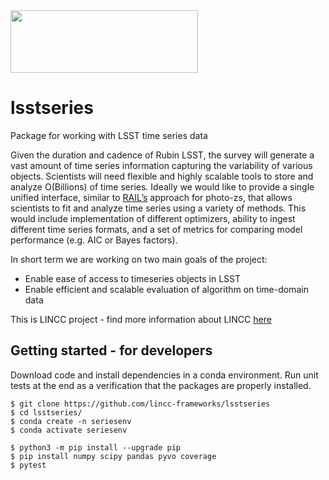 
<img src="https://www.lsstcorporation.org/lincc/sites/default/files/PastedGraphic-8.png" width="300" height="100">

# lsstseries

Package for working with LSST time series data

Given the duration and cadence of Rubin LSST, the survey will generate a vast amount of time series information capturing the variability of various objects. Scientists will need flexible and highly scalable tools to store and analyze O(Billions) of time series. Ideally we would like to provide a single unified interface, similar to [RAIL’s](https://lsstdescrail.readthedocs.io/en/latest/index.html) approach for photo-zs, that allows scientists to fit and analyze time series using a variety of methods. This would include implementation of different optimizers, ability to ingest different time series formats, and a set of metrics for comparing model performance (e.g. AIC or Bayes factors).

In short term we are working on two main goals of the project:
  - Enable ease of access to timeseries objects in LSST
  - Enable efficient and scalable evaluation of algorithm on time-domain data

This is LINCC project - find more information about LINCC [here](https://www.lsstcorporation.org/lincc/frameworks)

## Getting started - for developers

Download code and install dependencies in a conda environment. Run unit tests at the end as a verification that the packages are properly installed.

```
$ git clone https://github.com/lincc-frameworks/lsstseries
$ cd lsstseries/
$ conda create -n seriesenv
$ conda activate seriesenv

$ python3 -m pip install --upgrade pip
$ pip install numpy scipy pandas pyvo coverage
$ pytest
```